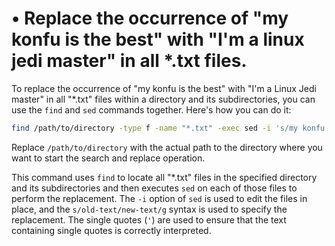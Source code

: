 # • Replace the occurrence of "my konfu is the best" with "I'm a linux jedi master" in all *.txt files.

To replace the occurrence of "my konfu is the best" with "I'm a Linux Jedi master" in all "*.txt" files within a directory and its subdirectories, you can use the `find` and `sed` commands together. Here's how you can do it:

```bash
find /path/to/directory -type f -name "*.txt" -exec sed -i 's/my konfu is the best/I'\\''m a Linux Jedi master/g' {} \\;

```

Replace `/path/to/directory` with the actual path to the directory where you want to start the search and replace operation.

This command uses `find` to locate all "*.txt" files in the specified directory and its subdirectories and then executes `sed` on each of those files to perform the replacement. The `-i` option of `sed` is used to edit the files in place, and the `s/old-text/new-text/g` syntax is used to specify the replacement. The single quotes (`'`) are used to ensure that the text containing single quotes is correctly interpreted.